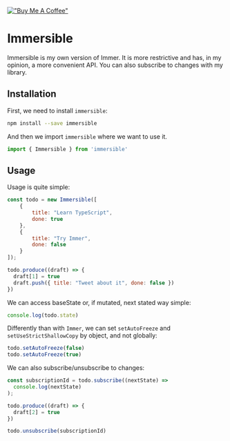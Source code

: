 [!["Buy Me A Coffee"](https://www.buymeacoffee.com/assets/img/custom_images/orange_img.png)](https://www.buymeacoffee.com/brugarolas)

# Immersible
Immersible is my own version of Immer. It is more restrictive and has, in my opinion, a more convenient API. You can also subscribe to changes with my library.

## Installation
First, we need to install `immersible`:

```bash
npm install --save immersible
```

And then we import `immersible` where we want to use it.

```js
import { Immersible } from 'immersible'
```

## Usage

Usage is quite simple:

```js
const todo = new Immersible([
    {
        title: "Learn TypeScript",
        done: true
    },
    {
        title: "Try Immer",
        done: false
    }
]);

todo.produce((draft) => {
  draft[1] = true
  draft.push({ title: "Tweet about it", done: false })
})
```

We can access baseState or, if mutated, next stated way simple:
```js
console.log(todo.state)
```

Differently than with `Immer`, we can set `setAutoFreeze` and `setUseStrictShallowCopy` by object, and not globally:
```js
todo.setAutoFreeze(false)
todo.setAutoFreeze(true)
```

We can also subscribe/unsubscribe to changes:
```js
const subscriptionId = todo.subscribe((nextState) =>
  console.log(nextState)
);

todo.produce((draft) => {
  draft[2] = true
})

todo.unsubscribe(subscriptionId)
```
